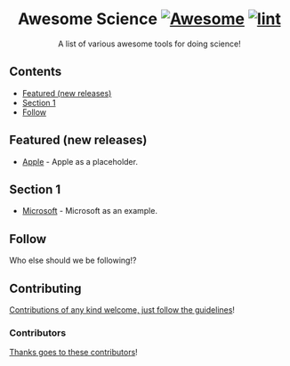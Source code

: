 <div align="center">

<!-- title -->

<!--lint ignore no-dead-urls-->

# Awesome Science [![Awesome](https://awesome.re/badge.svg)](https://awesome.re) [![lint](https://github.com/jdrusso/awesome-science/actions/workflows/lint.yaml/badge.svg)](https://github.com/jdrusso/awesome-science/actions/workflows/lint.yaml)

<!-- subtitle -->

A list of various awesome tools for doing science!

<!-- image -->

<!--
<a href="" target="_blank" rel="noopener noreferrer">
  <img src="" />
</a>
-->

<!-- description -->


</div>

<!-- TOC -->

## Contents

- [Featured (new releases)](#featured-new-releases)
- [Section 1](#section-1)
- [Follow](#follow)

<!-- CONTENT -->

## Featured (new releases)

- [Apple](https://apple.com) - Apple as a placeholder.

## Section 1

- [Microsoft](https://www.microsoft.com/) - Microsoft as an example.

<!-- END CONTENT -->

## Follow

<!-- list people worth following on social sites (Twitter, LinkedIn, GitHub, YouTube etc.) -->

Who else should we be following!?

## Contributing

[Contributions of any kind welcome, just follow the guidelines](contributing.md)!

### Contributors

[Thanks goes to these contributors](https://github.com/jdrusso/awesome-science/graphs/contributors)!
